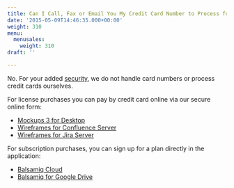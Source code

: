 ```yaml
---
title: Can I Call, Fax or Email You My Credit Card Number to Process for Me?
date: '2015-05-09T14:46:35.000+00:00'
weight: 310
menu:
  menusales:
    weight: 310
draft: ''

---
```


No. For your added [security](/sales/safe/), we do not handle card numbers or process credit cards ourselves.

For license purchases you can pay by credit card online via our secure online form:

*   [Mockups 3 for Desktop](https://balsamiq.com/buy/)
*   [Wireframes for Confluence Server](https://balsamiq.com/buy/#c)
*   [Wireframes for Jira Server](https://balsamiq.com/buy/#j)

For subscription purchases, you can sign up for a plan directly in the application:

*   [Balsamiq Cloud](/sales/cloudsubscriptions/#signing-up-for-a-subscription)
*   [Balsamiq for Google Drive](/sales/gdrivesubscription/#signing-up-for-a-subscription)
